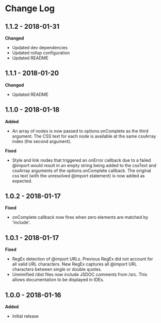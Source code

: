 # Change Log

## 1.1.2 - 2018-01-31

**Changed**

- Updated dev dependencies
- Updated rollup configuration
- Updated README

## 1.1.1 - 2018-01-20

**Changed**

- Updated README

## 1.1.0 - 2018-01-18

**Added**

- An array of nodes is now passed to options.onComplete as the third argument.
  The CSS text for each node is available at the same cssArray index (the second
  argument).

**Fixed**

- Style and link nodes that triggered an onError callback due to a failed
  @import would result in an empty string being added to the cssText and
  cssArray arguments of the options.onComplete callback. The original css text
  (with the unresolved @import statement) is now added as expected.

## 1.0.2 - 2018-01-17

**Fixed**

- onComplete callback now fires when zero elements are matched by 'include'.

## 1.0.1 - 2018-01-17

**Fixed**

- RegEx detection of @import URLs. Previous RegEx did not account for all valid
  URL characters. New RegEx captures all @import URL characters between single
  or double quotes.
- Unminified /dist files now include JSDOC comments from /src. This allows
  documentation to be displayed in IDEs.

## 1.0.0 - 2018-01-16

**Added**

- Initial release
